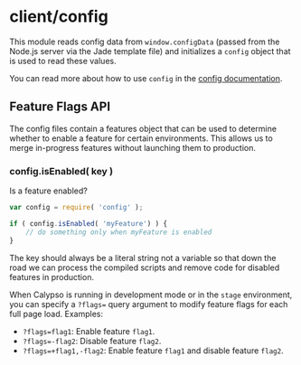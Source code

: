 client/config
=============

This module reads config data from `window.configData` (passed from the Node.js
server via the Jade template file) and initializes a `config` object that is
used to read these values.

You can read more about how to use `config` in the [config documentation](../config).

Feature Flags API
-----------------

The config files contain a features object that can be used to determine
whether to enable a feature for certain environments. This allows us to merge
in-progress features without launching them to production.

### config.isEnabled( key )

Is a feature enabled?

``` js
var config = require( 'config' );

if ( config.isEnabled( 'myFeature') ) {
	// do something only when myFeature is enabled
}
```

The key should always be a literal string not a variable so that down the road
we can process the compiled scripts and remove code for disabled features in
production.

When Calypso is running in development mode or in the `stage` environment, you
can specify a `?flags=` query argument to modify feature flags for each full
page load.  Examples:

- `?flags=flag1`: Enable feature `flag1`.
- `?flags=-flag2`: Disable feature `flag2`.
- `?flags=+flag1,-flag2`: Enable feature `flag1` and disable feature `flag2`.
